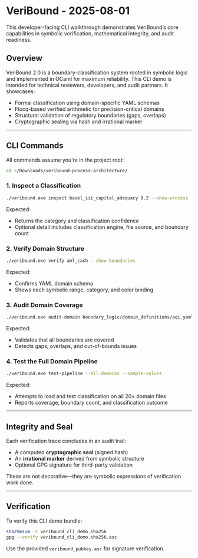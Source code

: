 # VeriBound - 2025-08-01

This developer-facing CLI walkthrough demonstrates VeriBound’s core capabilities in symbolic verification, mathematical integrity, and audit readiness.

## Overview

VeriBound 2.0 is a boundary-classification system rooted in symbolic logic and implemented in OCaml for maximum reliability. This CLI demo is intended for technical reviewers, developers, and audit partners. It showcases:

- Formal classification using domain-specific YAML schemas
- Flocq-based verified arithmetic for precision-critical domains
- Structural validation of regulatory boundaries (gaps, overlaps)
- Cryptographic sealing via hash and irrational marker

---

## CLI Commands

All commands assume you're in the project root:

```bash
cd ~/Downloads/veribound-process-architecture/
```

### 1. Inspect a Classification

```bash
./veribound.exe inspect basel_iii_capital_adequacy 9.2 --show-process
```

Expected:
- Returns the category and classification confidence
- Optional detail includes classification engine, file source, and boundary count

### 2. Verify Domain Structure

```bash
./veribound.exe verify aml_cash --show-boundaries
```

Expected:
- Confirms YAML domain schema
- Shows each symbolic range, category, and color binding

### 3. Audit Domain Coverage

```bash
./veribound.exe audit-domain boundary_logic/domain_definitions/aqi.yaml --coverage-analysis
```

Expected:
- Validates that all boundaries are covered
- Detects gaps, overlaps, and out-of-bounds issues

### 4. Test the Full Domain Pipeline

```bash
./veribound.exe test-pipeline --all-domains --sample-values
```

Expected:
- Attempts to load and test classification on all 20+ domain files
- Reports coverage, boundary count, and classification outcome

---

## Integrity and Seal

Each verification trace concludes in an audit trail:
- A computed **cryptographic seal** (signed hash)
- An **irrational marker** derived from symbolic structure
- Optional GPG signature for third-party validation

These are not decorative—they are symbolic expressions of verification work done.

---

## Verification

To verify this CLI demo bundle:

```bash
sha256sum -c veribound_cli_demo.sha256
gpg --verify veribound_cli_demo.sha256.asc
```

Use the provided `veribound_pubkey.asc` for signature verification.

